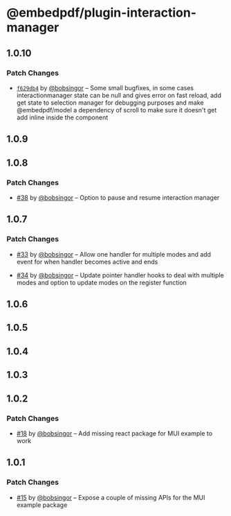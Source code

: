 # @embedpdf/plugin-interaction-manager

## 1.0.10

### Patch Changes

- [`f629db4`](https://github.com/embedpdf/embed-pdf-viewer/commit/f629db47e1a2693e913defbc1a9e76912af945e3) by [@bobsingor](https://github.com/bobsingor) – Some small bugfixes, in some cases interactionmanager state can be null and gives error on fast reload, add get state to selection manager for debugging purposes and make @embedpdf/model a dependency of scroll to make sure it doesn't get add inline inside the component

## 1.0.9

## 1.0.8

### Patch Changes

- [#38](https://github.com/embedpdf/embed-pdf-viewer/pull/38) by [@bobsingor](https://github.com/bobsingor) – Option to pause and resume interaction manager

## 1.0.7

### Patch Changes

- [#33](https://github.com/embedpdf/embed-pdf-viewer/pull/33) by [@bobsingor](https://github.com/bobsingor) – Allow one handler for multiple modes and add event for when handler becomes active and ends

- [#34](https://github.com/embedpdf/embed-pdf-viewer/pull/34) by [@bobsingor](https://github.com/bobsingor) – Update pointer handler hooks to deal with multiple modes and option to update modes on the register function

## 1.0.6

## 1.0.5

## 1.0.4

## 1.0.3

## 1.0.2

### Patch Changes

- [#18](https://github.com/embedpdf/embed-pdf-viewer/pull/18) by [@bobsingor](https://github.com/bobsingor) – Add missing react package for MUI example to work

## 1.0.1

### Patch Changes

- [#15](https://github.com/embedpdf/embed-pdf-viewer/pull/15) by [@bobsingor](https://github.com/bobsingor) – Expose a couple of missing APIs for the MUI example package
